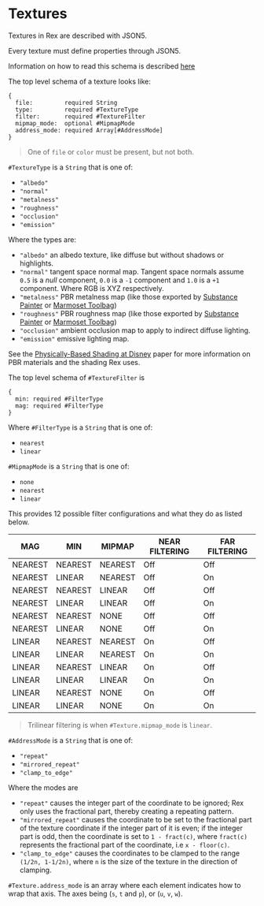# Textures

Textures in Rex are described with JSON5.

Every texture must define properties through JSON5.

Information on how to read this schema is described [here](JSON5.md)

The top level schema of a texture looks like:
```
{
  file:         required String
  type:         required #TextureType
  filter:       required #TextureFilter
  mipmap_mode:  optional #MipmapMode
  address_mode: required Array[#AddressMode]
}
```

> One of `file` or `color` must be present, but not both.

`#TextureType` is a `String` that is one of:
  * `"albedo"`
  * `"normal"`
  * `"metalness"`
  * `"roughness"`
  * `"occlusion"`
  * `"emission"`

Where the types are:
* `"albedo"` an albedo texture, like diffuse but without shadows or highlights.
* `"normal"` tangent space normal map. Tangent space normals assume `0.5` is a _null_ component, `0.0` is a `-1` component and `1.0` is a `+1` component. Where RGB is XYZ respectively.
* `"metalness"` PBR metalness map (like those exported by [Substance Painter](https://www.substance3d.com/products/substance-painter) or [Marmoset Toolbag](https://marmoset.co/toolbag/))
* `"roughness"` PBR roughness map (like those exported by [Substance Painter](https://www.substance3d.com/products/substance-painter) or [Marmoset Toolbag](https://marmoset.co/toolbag/))
* `"occlusion"` ambient occlusion map to apply to indirect diffuse lighting.
* `"emission"` emissive lighting map.

See the [Physically-Based Shading at Disney](https://disney-animation.s3.amazonaws.com/library/s2012_pbs_disney_brdf_notes_v2.pdf) paper for more information on PBR materials and the shading Rex uses.

The top level schema of `#TextureFilter` is
```
{
  min: required #FilterType
  mag: required #FilterType
}
```

Where `#FilterType` is a `String` that is one of:
  * `nearest`
  * `linear`

`#MipmapMode` is a `String` that is one of:
  * `none`
  * `nearest`
  * `linear`

This provides 12 possible filter configurations and what they do as listed below.

| MAG     | MIN      | MIPMAP  | NEAR FILTERING | FAR FILTERING |
|---------|----------|---------|----------------|---------------|
| NEAREST | NEAREST  | NEAREST | Off            | Off           |
| NEAREST | LINEAR   | NEAREST | Off            | On            |
| NEAREST | NEAREST  | LINEAR  | Off            | Off           |
| NEAREST | LINEAR   | LINEAR  | Off            | On            |
| NEAREST | NEAREST  | NONE    | Off            | Off           |
| NEAREST | LINEAR   | NONE    | Off            | On            |
| LINEAR  | NEAREST  | NEAREST | On             | Off           |
| LINEAR  | LINEAR   | NEAREST | On             | On            |
| LINEAR  | NEAREST  | LINEAR  | On             | Off           |
| LINEAR  | LINEAR   | LINEAR  | On             | On            |
| LINEAR  | NEAREST  | NONE    | On             | Off           |
| LINEAR  | LINEAR   | NONE    | On             | On            |

> Trilinear filtering is when `#Texture.mipmap_mode` is `linear`.

`#AddressMode` is a `String` that is one of:
  * `"repeat"`
  * `"mirrored_repeat"`
  * `"clamp_to_edge"`

Where the modes are
* `"repeat"` causes the integer part of the coordinate to be ignored; Rex only uses the fractional part, thereby creating a repeating pattern.
* `"mirrored_repeat"` causes the coordinate to be set to the fractional part of the texture coordinate if the integer part of it is even; if the integer part is odd, then the coordinate is set to `1 - fract(c)`, where `fract(c)` represents the fractional part of the coordinate, i.e `x - floor(c)`.
* `"clamp_to_edge"` causes the coordinates to be clamped to the range `(1/2n, 1-1/2n)`, where `n` is the size of the texture in the direction of clamping.

`#Texture.address_mode` is an array where each element indicates how to wrap that axis. The axes being (`s`, `t` and `p`), or (`u`, `v`, `w`).
